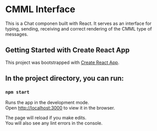 # CMML Interface
This is a Chat componen built with React. It serves as an interface for typing, sending, receiving and correct rendering of the CMML type of messages.


## Getting Started with Create React App

This project was bootstrapped with [Create React App](https://github.com/facebook/create-react-app).

## In the project directory, you can run:
### `npm start`

Runs the app in the development mode.\
Open [http://localhost:3000](http://localhost:3000) to view it in the browser.

The page will reload if you make edits.\
You will also see any lint errors in the console.